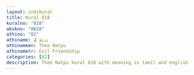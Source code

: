 ```yaml
---
layout: indikural
title: Kural 818
kuralno: "818"
abskno: "0818"
athino: "82"
athiname: தீ நட்பு
athinameen: Thee Natpu
athinametr: Evil Friendship
categories: [82]
description: Thee Natpu kural 818 with meaning in tamil and english 
---
```



